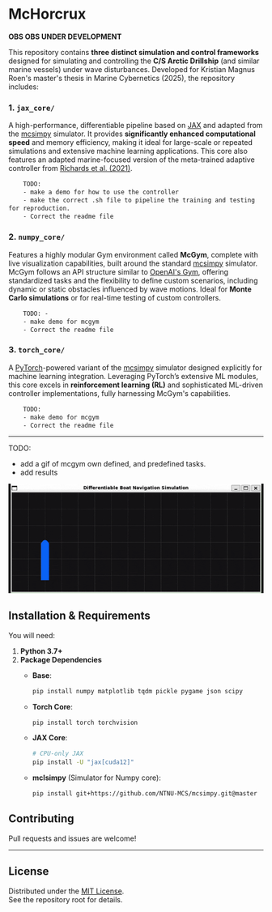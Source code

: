 # McHorcrux
**OBS OBS UNDER DEVELOPMENT**

This repository contains **three distinct simulation and control frameworks** designed for simulating and controlling the **C/S Arctic Drillship** (and similar marine vessels) under wave disturbances. Developed for Kristian Magnus Roen's master's thesis in Marine Cybernetics (2025), the repository includes:

### 1. `jax_core/`
A high-performance, differentiable pipeline based on [JAX](https://github.com/jax-ml/jax) and adapted from the [mcsimpy](https://github.com/NTNU-MCS/mcsimpy) simulator. It provides **significantly enhanced computational speed** and memory efficiency, making it ideal for large-scale or repeated simulations and extensive machine learning applications. This core also features an adapted marine-focused version of the meta-trained adaptive controller from [Richards et al. (2021)](https://github.com/StanfordASL/Adaptive-Control-Oriented-Meta-Learning/tree/master).

        TODO:
        - make a demo for how to use the controller
        - make the correct .sh file to pipeline the training and testing for reproduction.
        - Correct the readme file
        

### 2. `numpy_core/`
Features a highly modular Gym environment called **McGym**, complete with live visualization capabilities, built around the standard [mcsimpy](https://github.com/NTNU-MCS/mcsimpy) simulator. McGym follows an API structure similar to [OpenAI's Gym](https://github.com/openai/gym), offering standardized tasks and the flexibility to define custom scenarios, including dynamic or static obstacles influenced by wave motions. Ideal for **Monte Carlo simulations** or for real-time testing of custom controllers.

        TODO: -
        - make demo for mcgym
        - Correct the readme file

### 3. `torch_core/`
A [PyTorch](https://github.com/pytorch/pytorch)-powered variant of the [mcsimpy](https://github.com/NTNU-MCS/mcsimpy) simulator designed explicitly for machine learning integration. Leveraging PyTorch’s extensive ML modules, this core excels in **reinforcement learning (RL)** and sophisticated ML-driven controller implementations, fully harnessing McGym's capabilities.

        TODO: 
        - make demo for mcgym
        - Correct the readme file
        
---
TODO: 
- add a gif of mcgym own defined, and predefined tasks.
- add results

![Four-corner DP Test](figures/4corner_dp_torch.gif)


## Installation & Requirements

You will need:

1. **Python 3.7+**
2. **Package Dependencies**
    - **Base**:
        
        ```bash
        pip install numpy matplotlib tqdm pickle pygame json scipy
        
        ```
        
    - **Torch Core**:
        
        ```bash
        pip install torch torchvision
        
        ```
        
    - **JAX Core**:
        
        ```bash
        # CPU-only JAX
        pip install -U "jax[cuda12]"
  
        ```
        
    - **mclsimpy** (Simulator for Numpy core):
        
        ```bash
        pip install git+https://github.com/NTNU-MCS/mcsimpy.git@master
        
        ```   

## Contributing

Pull requests and issues are welcome! 

---

## License

Distributed under the [MIT License](LICENSE).  
See the repository root for details.
```
